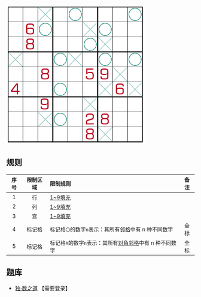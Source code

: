 ![](../../../../../images/sudoku/算邻数独.png)

## 规则
| 序号 | 限制区域 | 限制规则 | 备注 |
| :---: | :---: | :--- | :---: |
| 1 | 行 | [1~9填充] | |
| 2 | 列 | [1~9填充] | |
| 3 | 宫 | [1~9填充] | |
| 4 | 标记格 | 标记格`〇`的数字`n`表示：其所有[邻格]中有 n 种不同数字 | 全标 |
| 5 | 标记格 | 标记格`X`的数字`n`表示：其所有[对角邻格]中有 n 种不同数字 | 全标 |

## 题库
- [独·数之道](http://www.sudokufans.org.cn/lx/game.index.php?type=nbc) 【需要登录】

[1~9填充]: ../../../../../rules.md#1~9填充
[邻格]: ../../../../../rules.md#邻格
[对角邻格]: ../../../../../rules.md#对角邻格